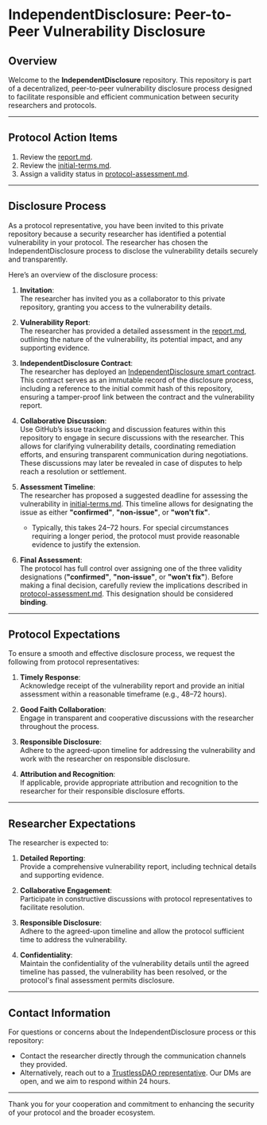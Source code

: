 # IndependentDisclosure: Peer-to-Peer Vulnerability Disclosure

## Overview  
Welcome to the **IndependentDisclosure** repository. This repository is part of a decentralized, peer-to-peer vulnerability disclosure process designed to facilitate responsible and efficient communication between security researchers and protocols.

---

## Protocol Action Items  

1. Review the [report.md](./report.md).  
2. Review the [initial-terms.md](./initial-terms.md).  
3. Assign a validity status in [protocol-assessment.md](./protocol-assessment.md).  

---

## Disclosure Process  

As a protocol representative, you have been invited to this private repository because a security researcher has identified a potential vulnerability in your protocol. The researcher has chosen the IndependentDisclosure process to disclose the vulnerability details securely and transparently.  

Here’s an overview of the disclosure process:  

1. **Invitation**:  
   The researcher has invited you as a collaborator to this private repository, granting you access to the vulnerability details.  

2. **Vulnerability Report**:  
   The researcher has provided a detailed assessment in the [report.md](./report.md), outlining the nature of the vulnerability, its potential impact, and any supporting evidence.  

3. **IndependentDisclosure Contract**:  
   The researcher has deployed an [IndependentDisclosure smart contract](https://gist.github.com/0xKorok/cb1925bd68cf919b6d18181d46dd3cce). This contract serves as an immutable record of the disclosure process, including a reference to the initial commit hash of this repository, ensuring a tamper-proof link between the contract and the vulnerability report.  

4. **Collaborative Discussion**:  
   Use GitHub’s issue tracking and discussion features within this repository to engage in secure discussions with the researcher. This allows for clarifying vulnerability details, coordinating remediation efforts, and ensuring transparent communication during negotiations. These discussions may later be revealed in case of disputes to help reach a resolution or settlement.  

5. **Assessment Timeline**:  
   The researcher has proposed a suggested deadline for assessing the vulnerability in [initial-terms.md](./initial-terms.md). This timeline allows for designating the issue as either **"confirmed"**, **"non-issue"**, or **"won't fix"**.  
   - Typically, this takes 24–72 hours. For special circumstances requiring a longer period, the protocol must provide reasonable evidence to justify the extension.  

6. **Final Assessment**:  
   The protocol has full control over assigning one of the three validity designations (**"confirmed"**, **"non-issue"**, or **"won't fix"**). Before making a final decision, carefully review the implications described in [protocol-assessment.md](./protocol-assessment.md). This designation should be considered **binding**.  

---

## Protocol Expectations  

To ensure a smooth and effective disclosure process, we request the following from protocol representatives:  

1. **Timely Response**:  
   Acknowledge receipt of the vulnerability report and provide an initial assessment within a reasonable timeframe (e.g., 48–72 hours).  

2. **Good Faith Collaboration**:  
   Engage in transparent and cooperative discussions with the researcher throughout the process.  

3. **Responsible Disclosure**:  
   Adhere to the agreed-upon timeline for addressing the vulnerability and work with the researcher on responsible disclosure.  

4. **Attribution and Recognition**:  
   If applicable, provide appropriate attribution and recognition to the researcher for their responsible disclosure efforts.  

---

## Researcher Expectations  

The researcher is expected to:  

1. **Detailed Reporting**:  
   Provide a comprehensive vulnerability report, including technical details and supporting evidence.  

2. **Collaborative Engagement**:  
   Participate in constructive discussions with protocol representatives to facilitate resolution.  

3. **Responsible Disclosure**:  
   Adhere to the agreed-upon timeline and allow the protocol sufficient time to address the vulnerability.  

4. **Confidentiality**:  
   Maintain the confidentiality of the vulnerability details until the agreed timeline has passed, the vulnerability has been resolved, or the protocol's final assessment permits disclosure.  

---

## Contact Information  

For questions or concerns about the IndependentDisclosure process or this repository:  
- Contact the researcher directly through the communication channels they provided.  
- Alternatively, reach out to a [TrustlessDAO representative](https://x.com/0xKorok). Our DMs are open, and we aim to respond within 24 hours.  

---

Thank you for your cooperation and commitment to enhancing the security of your protocol and the broader ecosystem.  